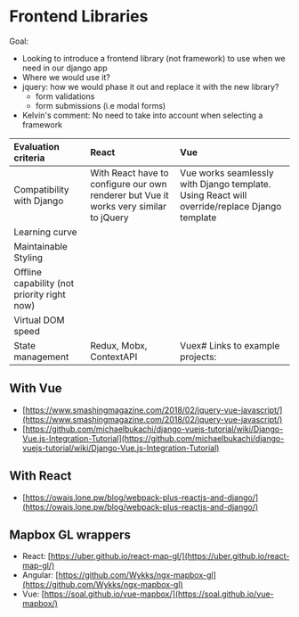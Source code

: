 # Frontend Libraries

Goal:

* Looking to introduce a frontend library \(not framework\) to use when we need in our django app
* Where we would use it?
* jquery: how we would phase it out and replace it with the new library?
  * form validations
  * form submissions \(i.e modal forms\)
* Kelvin's comment: No need to take into account when selecting a framework

| **Evaluation criteria** | **React** | **Vue** |
| :--- | :--- | :--- |
| Compatibility with Django | With React have to configure our own renderer but Vue it works very similar to jQuery | Vue works seamlessly with Django template. Using React will override/replace Django template |
| Learning curve |  |  |
| Maintainable Styling |  |  |
| Offline capability \(not priority right now\) |  |  |
| Virtual DOM speed |  |  |
| State management | Redux, Mobx, ContextAPI | Vuex\# Links to example projects: |

## With Vue

* [https://www.smashingmagazine.com/2018/02/jquery-vue-javascript/](https://www.smashingmagazine.com/2018/02/jquery-vue-javascript/)
* [https://github.com/michaelbukachi/django-vuejs-tutorial/wiki/Django-Vue.js-Integration-Tutorial](https://github.com/michaelbukachi/django-vuejs-tutorial/wiki/Django-Vue.js-Integration-Tutorial)

## With React

* [https://owais.lone.pw/blog/webpack-plus-reactjs-and-django/](https://owais.lone.pw/blog/webpack-plus-reactjs-and-django/)

## Mapbox GL wrappers

* React: [https://uber.github.io/react-map-gl/](https://uber.github.io/react-map-gl/)
* Angular: [https://github.com/Wykks/ngx-mapbox-gl](https://github.com/Wykks/ngx-mapbox-gl)
* Vue: [https://soal.github.io/vue-mapbox/](https://soal.github.io/vue-mapbox/)

